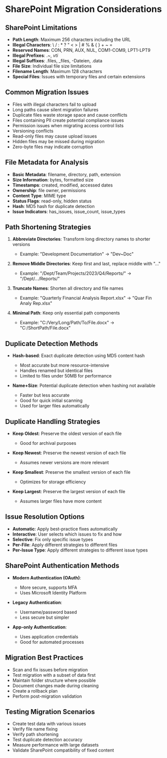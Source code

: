 # SharePoint Migration Considerations

## SharePoint Limitations
- **Path Length**: Maximum 256 characters including the URL
- **Illegal Characters**: \ / : * ? " < > | # % & { } + ~ =
- **Reserved Names**: CON, PRN, AUX, NUL, COM1-COM9, LPT1-LPT9
- **Illegal Prefixes**: .~, _vti_
- **Illegal Suffixes**: .files, _files, -Dateien, .data
- **File Size**: Individual file size limitations
- **Filename Length**: Maximum 128 characters
- **Special Files**: Issues with temporary files and certain extensions

## Common Migration Issues
- Files with illegal characters fail to upload
- Long paths cause silent migration failures
- Duplicate files waste storage space and cause conflicts
- Files containing PII create potential compliance issues
- Permission issues when migrating access control lists
- Versioning conflicts
- Read-only files may cause upload issues
- Hidden files may be missed during migration
- Zero-byte files may indicate corruption

## File Metadata for Analysis
- **Basic Metadata**: filename, directory, path, extension
- **Size Information**: bytes, formatted size
- **Timestamps**: created, modified, accessed dates
- **Ownership**: file owner, permissions
- **Content Type**: MIME type
- **Status Flags**: read-only, hidden status
- **Hash**: MD5 hash for duplicate detection
- **Issue Indicators**: has_issues, issue_count, issue_types

## Path Shortening Strategies
1. **Abbreviate Directories**: Transform long directory names to shorter versions
   - Example: "Development Documentation" → "Dev~Doc"
   
2. **Remove Middle Directories**: Keep first and last, replace middle with "..."
   - Example: "/Dept/Team/Projects/2023/Q4/Reports/" → "/Dept/.../Reports/"
   
3. **Truncate Names**: Shorten all directory and file names
   - Example: "Quarterly Financial Analysis Report.xlsx" → "Quar Fin Analy Rep.xlsx"
   
4. **Minimal Path**: Keep only essential path components
   - Example: "C:/Very/Long/Path/To/File.docx" → "C:/ShortPath/File.docx"

## Duplicate Detection Methods
- **Hash-based**: Exact duplicate detection using MD5 content hash
  - Most accurate but more resource-intensive
  - Handles renamed but identical files
  - Limited to files under 50MB for performance
  
- **Name+Size**: Potential duplicate detection when hashing not available
  - Faster but less accurate
  - Good for quick initial scanning
  - Used for larger files automatically

## Duplicate Handling Strategies
- **Keep Oldest**: Preserve the oldest version of each file
  - Good for archival purposes
  
- **Keep Newest**: Preserve the newest version of each file
  - Assumes newer versions are more relevant
  
- **Keep Smallest**: Preserve the smallest version of each file
  - Optimizes for storage efficiency
  
- **Keep Largest**: Preserve the largest version of each file
  - Assumes larger files have more content

## Issue Resolution Options
- **Automatic**: Apply best-practice fixes automatically
- **Interactive**: User selects which issues to fix and how
- **Selective**: Fix only specific issue types
- **Per-File**: Apply different strategies to different files
- **Per-Issue Type**: Apply different strategies to different issue types

## SharePoint Authentication Methods
- **Modern Authentication (OAuth)**: 
  - More secure, supports MFA
  - Uses Microsoft Identity Platform
  
- **Legacy Authentication**:
  - Username/password based
  - Less secure but simpler

- **App-only Authentication**:
  - Uses application credentials
  - Good for automated processes

## Migration Best Practices
- Scan and fix issues before migration
- Test migration with a subset of data first
- Maintain folder structure where possible
- Document changes made during cleaning
- Create a rollback plan
- Perform post-migration validation

## Testing Migration Scenarios
- Create test data with various issues
- Verify file name fixing
- Verify path shortening
- Test duplicate detection accuracy
- Measure performance with large datasets
- Validate SharePoint compatibility of fixed content